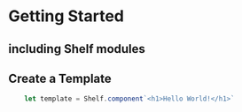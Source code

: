 # Getting Started
## including Shelf modules

## Create a Template
```javascript
    let template = Shelf.component`<h1>Hello World!</h1>`
```